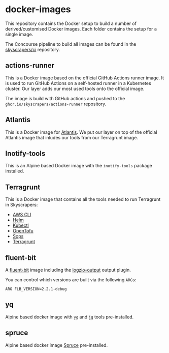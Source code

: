# docker-images

This repository contains the Docker setup to build a number of derived/customised
Docker images. Each folder contains the setup for a single image.

The Concourse pipeline to build all images can be found in the
[skyscrapers/ci](https://github.com/skyscrapers/ci) repository.

## actions-runner

This is a Docker image based on the official GitHub Actions runner image. It is used to run GitHub Actions on a self-hosted runner in a Kubernetes cluster.
Our layer adds our most used tools onto the official image.

The image is build with GitHub actions and pushed to the `ghcr.io/skyscrapers/actions-runner` repository.

## Atlantis

This is a Docker image for [Atlantis](https://www.runatlantis.io/). We put our layer on top of the official Atlantis image that inludes our tools from our Terragrunt image.

## Inotify-tools

This is an Alpine based Docker image with the `inotify-tools` package installed.

## Terragrunt

This is a Docker image that contains all the tools needed to run Terragrunt in Skyscrapers:

* [AWS CLI](https://aws.amazon.com/cli/)
* [Helm](https://helm.sh/)
* [Kubectl](https://kubernetes.io/docs/reference/kubectl/overview/)
* [OpenTofu](https://github.com/opentofu/opentofu)
* [Sops](https://github.com/mozilla/sops)
* [Terragrunt](https://terragrunt.gruntwork.io/)

## fluent-bit

A [fluent-bit](https://github.com/fluent/fluent-bit) image including the [logzio-output](https://github.com/logzio/fluent-bit-logzio-output) output plugin.

You can control which versions are built via the following `ARG`s:

```docker
ARG FLB_VERSION=2.2.1-debug
```

## yq

Alpine based docker image with [`yq`](https://github.com/kislyuk/yq) and [`jq`](https://stedolan.github.io/jq/) tools pre-installed.

## spruce

Alpine based docker image [Spruce](https://github.com/geofffranks/spruce) pre-installed.
